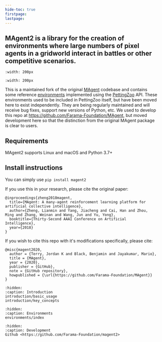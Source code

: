 ```yaml
---
hide-toc: true
firstpage:
lastpage:
---
```


## MAgent2 is a library for the creation of environments where large numbers of pixel agents in a gridworld interact in battles or other competitive scenarios.

```{figure} _static/img/magent-graph-1.gif
:width: 200px
```

```{figure} _static/img/magent-graph-1.gif
:width: 200px
```

This is a maintained fork of the original [MAgent](https://github.com/geek-ai/MAgent) codebase and contains some reference [environments](https://github.com/Farama-Foundation/MAgent2/tree/main/magent2/environments) implemented using the [PettingZoo](https://github.com/Farama-Foundation/PettingZoo) API. These environments used to be included in PettingZoo itself, but have been moved here to exist independently. They are being regularly maintained and will receive bug fixes, support new versions of Python, etc. We used to develop this repo at https://github.com/Farama-Foundation/MAgent, but moved development here so that the distinction from the original MAgent package is clear to users.

## Requirements
MAgent2 supports Linux and macOS and Python 3.7+

## Install instructions
You can simply use `pip install magent2`

If you use this in your research, please cite the original paper:

```
@inproceedings{zheng2018magent,
  title={MAgent: A many-agent reinforcement learning platform for artificial collective intelligence},
  author={Zheng, Lianmin and Yang, Jiacheng and Cai, Han and Zhou, Ming and Zhang, Weinan and Wang, Jun and Yu, Yong},
  booktitle={Thirty-Second AAAI Conference on Artificial Intelligence},
  year={2018}
}
```

If you wish to cite this repo with it's modifications specifically, please cite:

```
@misc{magent2020,
  author = {Terry, Jordan K and Black, Benjamin and Jayakumar, Mario},
  title = {MAgent},
  year = {2020},
  publisher = {GitHub},
  note = {GitHub repository},
  howpublished = {\url{https://github.com/Farama-Foundation/MAgent}}
}
```

```{toctree}
:hidden:
:caption: Introduction
introduction/basic_usage
introduction/key_concepts
```

```{toctree}
:hidden:
:caption: Environments
environments/index
```

```{toctree}
:hidden:
:caption: Development
Github <https://github.com/Farama-Foundation/magent2>
```

